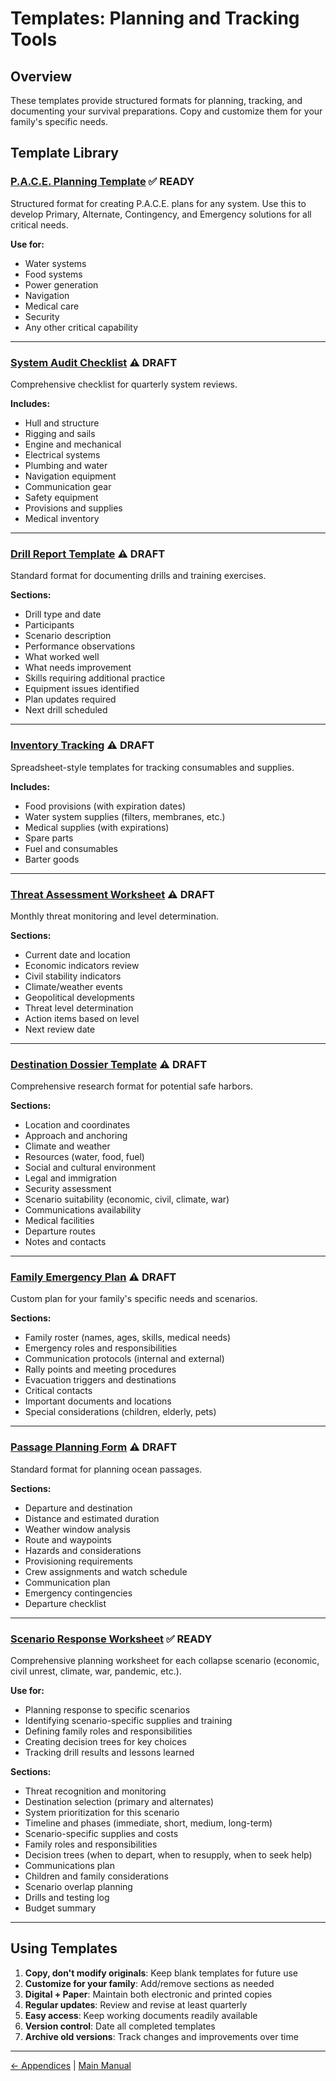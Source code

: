 # Templates: Planning and Tracking Tools

## Overview

These templates provide structured formats for planning, tracking, and documenting your survival preparations. Copy and customize them for your family's specific needs.

## Template Library

### [P.A.C.E. Planning Template](pace-planning-template.md) ✅ READY

Structured format for creating P.A.C.E. plans for any system. Use this to develop Primary, Alternate, Contingency, and Emergency solutions for all critical needs.

**Use for:**

- Water systems
- Food systems
- Power generation
- Navigation
- Medical care
- Security
- Any other critical capability

---

### [System Audit Checklist](system-audit-checklist.md) ⚠️ DRAFT

Comprehensive checklist for quarterly system reviews.

**Includes:**

- Hull and structure
- Rigging and sails
- Engine and mechanical
- Electrical systems
- Plumbing and water
- Navigation equipment
- Communication gear
- Safety equipment
- Provisions and supplies
- Medical inventory

---

### [Drill Report Template](drill-report-template.md) ⚠️ DRAFT

Standard format for documenting drills and training exercises.

**Sections:**

- Drill type and date
- Participants
- Scenario description
- Performance observations
- What worked well
- What needs improvement
- Skills requiring additional practice
- Equipment issues identified
- Plan updates required
- Next drill scheduled

---

### [Inventory Tracking](inventory-tracking.md) ⚠️ DRAFT

Spreadsheet-style templates for tracking consumables and supplies.

**Includes:**

- Food provisions (with expiration dates)
- Water system supplies (filters, membranes, etc.)
- Medical supplies (with expirations)
- Spare parts
- Fuel and consumables
- Barter goods

---

### [Threat Assessment Worksheet](threat-assessment-worksheet.md) ⚠️ DRAFT

Monthly threat monitoring and level determination.

**Sections:**

- Current date and location
- Economic indicators review
- Civil stability indicators
- Climate/weather events
- Geopolitical developments
- Threat level determination
- Action items based on level
- Next review date

---

### [Destination Dossier Template](destination-dossier-template.md) ⚠️ DRAFT

Comprehensive research format for potential safe harbors.

**Sections:**

- Location and coordinates
- Approach and anchoring
- Climate and weather
- Resources (water, food, fuel)
- Social and cultural environment
- Legal and immigration
- Security assessment
- Scenario suitability (economic, civil, climate, war)
- Communications availability
- Medical facilities
- Departure routes
- Notes and contacts

---

### [Family Emergency Plan](family-emergency-plan-template.md) ⚠️ DRAFT

Custom plan for your family's specific needs and scenarios.

**Sections:**

- Family roster (names, ages, skills, medical needs)
- Emergency roles and responsibilities
- Communication protocols (internal and external)
- Rally points and meeting procedures
- Evacuation triggers and destinations
- Critical contacts
- Important documents and locations
- Special considerations (children, elderly, pets)

---

### [Passage Planning Form](passage-planning-template.md) ⚠️ DRAFT

Standard format for planning ocean passages.

**Sections:**

- Departure and destination
- Distance and estimated duration
- Weather window analysis
- Route and waypoints
- Hazards and considerations
- Provisioning requirements
- Crew assignments and watch schedule
- Communication plan
- Emergency contingencies
- Departure checklist

---

### [Scenario Response Worksheet](scenario-response-worksheet.md) ✅ READY

Comprehensive planning worksheet for each collapse scenario (economic, civil unrest, climate, war, pandemic, etc.).

**Use for:**

- Planning response to specific scenarios
- Identifying scenario-specific supplies and training
- Defining family roles and responsibilities
- Creating decision trees for key choices
- Tracking drill results and lessons learned

**Sections:**

- Threat recognition and monitoring
- Destination selection (primary and alternates)
- System prioritization for this scenario
- Timeline and phases (immediate, short, medium, long-term)
- Scenario-specific supplies and costs
- Family roles and responsibilities
- Decision trees (when to depart, when to resupply, when to seek help)
- Communications plan
- Children and family considerations
- Scenario overlap planning
- Drills and testing log
- Budget summary

---

## Using Templates

1. **Copy, don't modify originals**: Keep blank templates for future use
2. **Customize for your family**: Add/remove sections as needed
3. **Digital + Paper**: Maintain both electronic and printed copies
4. **Regular updates**: Review and revise at least quarterly
5. **Easy access**: Keep working documents readily available
6. **Version control**: Date all completed templates
7. **Archive old versions**: Track changes and improvements over time

---

[← Appendices](../appendices/README.md) | [Main Manual](../README.md)
